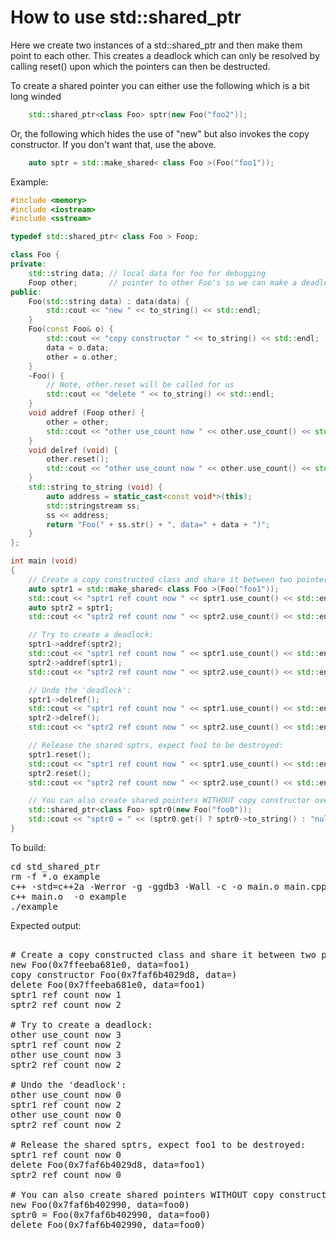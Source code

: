 How to use std::shared_ptr
==========================

Here we create two instances of a std::shared_ptr and then make them point to
each other. This creates a deadlock which can only be resolved by calling
reset() upon which the pointers can then be destructed.

To create a shared pointer you can either use the following which is a bit
long winded
```C++
    std::shared_ptr<class Foo> sptr(new Foo("foo2"));
```
Or, the following which hides the use of "new" but also invokes the copy
constructor. If you don't want that, use the above.
```C++
    auto sptr = std::make_shared< class Foo >(Foo("foo1"));
```
Example:
```C++
#include <memory>
#include <iostream>
#include <sstream>

typedef std::shared_ptr< class Foo > Foop;

class Foo {
private:
    std::string data; // local data for foo for debugging
    Foop other;       // pointer to other Foo's so we can make a deadlock
public:
    Foo(std::string data) : data(data) {
        std::cout << "new " << to_string() << std::endl;
    }
    Foo(const Foo& o) {
        std::cout << "copy constructor " << to_string() << std::endl;
        data = o.data;
        other = o.other;
    }
    ~Foo() {
        // Note, other.reset will be called for us
        std::cout << "delete " << to_string() << std::endl;
    }
    void addref (Foop other) {
        other = other;
        std::cout << "other use_count now " << other.use_count() << std::endl;
    }
    void delref (void) {
        other.reset();
        std::cout << "other use_count now " << other.use_count() << std::endl;
    }
    std::string to_string (void) {
        auto address = static_cast<const void*>(this);
        std::stringstream ss;
        ss << address;
        return "Foo(" + ss.str() + ", data=" + data + ")";
    }
};

int main (void)
{
    // Create a copy constructed class and share it between two pointers:
    auto sptr1 = std::make_shared< class Foo >(Foo("foo1"));
    std::cout << "sptr1 ref count now " << sptr1.use_count() << std::endl;
    auto sptr2 = sptr1;
    std::cout << "sptr2 ref count now " << sptr2.use_count() << std::endl;

    // Try to create a deadlock:
    sptr1->addref(sptr2);
    std::cout << "sptr1 ref count now " << sptr1.use_count() << std::endl;
    sptr2->addref(sptr1);
    std::cout << "sptr2 ref count now " << sptr2.use_count() << std::endl;

    // Undo the 'deadlock':
    sptr1->delref();
    std::cout << "sptr1 ref count now " << sptr1.use_count() << std::endl;
    sptr2->delref();
    std::cout << "sptr2 ref count now " << sptr2.use_count() << std::endl;

    // Release the shared sptrs, expect foo1 to be destroyed:
    sptr1.reset();
    std::cout << "sptr1 ref count now " << sptr1.use_count() << std::endl;
    sptr2.reset();
    std::cout << "sptr2 ref count now " << sptr2.use_count() << std::endl;

    // You can also create shared pointers WITHOUT copy constructor overhead
    std::shared_ptr<class Foo> sptr0(new Foo("foo0"));
    std::cout << "sptr0 = " << (sptr0.get() ? sptr0->to_string() : "nullptr") << std::endl;
}
```
To build:
<pre>
cd std_shared_ptr
rm -f *.o example
c++ -std=c++2a -Werror -g -ggdb3 -Wall -c -o main.o main.cpp
c++ main.o  -o example
./example
</pre>
Expected output:
<pre>

# Create a copy constructed class and share it between two pointers:
new Foo(0x7ffeeba681e0, data=foo1)
copy constructor Foo(0x7faf6b4029d8, data=)
delete Foo(0x7ffeeba681e0, data=foo1)
sptr1 ref count now 1
sptr2 ref count now 2

# Try to create a deadlock:
other use_count now 3
sptr1 ref count now 2
other use_count now 3
sptr2 ref count now 2

# Undo the 'deadlock':
other use_count now 0
sptr1 ref count now 2
other use_count now 0
sptr2 ref count now 2

# Release the shared sptrs, expect foo1 to be destroyed:
sptr1 ref count now 0
delete Foo(0x7faf6b4029d8, data=foo1)
sptr2 ref count now 0

# You can also create shared pointers WITHOUT copy constructor overhead
new Foo(0x7faf6b402990, data=foo0)
sptr0 = Foo(0x7faf6b402990, data=foo0)
delete Foo(0x7faf6b402990, data=foo0)
</pre>
